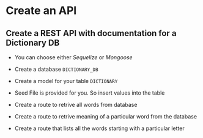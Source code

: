 # Create an API

## Create a REST API with documentation for a Dictionary DB

* You can choose either *Sequelize* or *Mongoose*

* Create a database `DICTIONARY_DB`

* Create a model for your table `DICTIONARY`

* Seed File is provided for you. So insert values into the table

* Create a route to retrive all words from database

* Create a route to retrive meaning of a particular word from the database

* Create a route that lists all the words starting with a particular letter